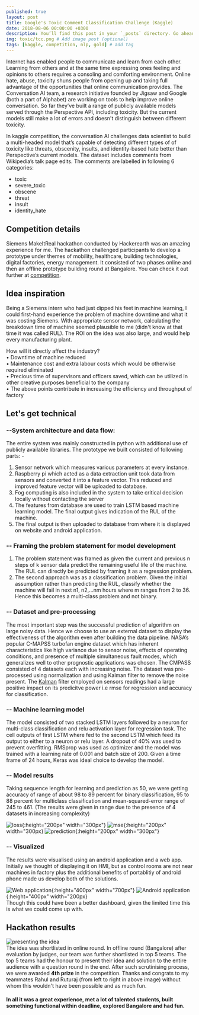 ```yaml
---
published: true
layout: post
title: Google's Toxic Comment Classification Challenge (Kaggle)
date: 2018-08-06 00:00:00 +0300
description: You’ll find this post in your `_posts` directory. Go ahead and edit it and re-build the site to see your changes. # Add post description (optional)
img: toxic/tcc.png # Add image post (optional)
tags: [kaggle, competition, nlp, gold] # add tag
---
```


Internet has enabled people to communicate and learn from each other. Learning from others and at the same time expressing ones feeling and opinions to others requires a consoling and comforting environment. Online hate, abuse, toxicity shuns people from opening up and taking full advantage of the opportunities that online communication provides. The Conversation AI team, a research initiative founded by Jigsaw and Google (both a part of Alphabet) are working on tools to help improve online conversation. So far they’ve built a range of publicly available models served through the Perspective API, including toxicity. But the current models still make a lot of errors and doesn't distinguish between different toxicity. 

In kaggle competition, the conversation AI challenges data scientist to build a multi-headed model that’s capable of detecting different types of of toxicity like threats, obscenity, insults, and identity-based hate better than Perspective’s current models. The dataset includes comments from Wikipedia’s talk page edits. The comments are labelled in following 6 categories: <br>
- toxic
- severe_toxic
- obscene
- threat
- insult
- identity_hate

## Competition details
Siemens MakeItReal hackathon conducted by Hackerearth was an amazing experience for me. The hackathon challenged participants to develop a prototype under themes of mobility, healthcare, building technologies, digital factories, energy management. It consisted of two phases online and then an offline prototype building round at Bangalore. You can check it out further at [competition](https://www.hackerearth.com/sprints/makeitreal/).

## Idea inspiration
Being a Siemens intern who had just dipped his feet in machine learning, I could first-hand experience the problem of machine downtime and what it was costing Siemens. With appropriate sensor network, calculating the breakdown time of machine seemed plausible to me (didn't know at that time it was called RUL). The ROI on the idea was also large, and would help every manufacturing plant.

How will it directly affect the industry?<br>
• Downtime of machine reduced
<br>
• Maintenance cost and extra labour costs which would be otherwise required eliminated
<br>
• Precious time of supervisors and officers saved, which can be utilized in other creative purposes beneficial to the company
<br>
• The above points contribute in increasing the efficiency and throughput of factory

## Let's get technical
### --System architecture and data flow:
The entire system was mainly constructed in python with additional use of publicly available libraries. The prototype we built consisted of following parts: -

1. Sensor network which measures various parameters at every instance. 
2. Raspberry pi which acted as a data extraction unit took data from sensors and converted it into a feature vector. This reduced and improved feature vector will be uploaded to database. 
3. Fog computing is also included in the system to take critical decision locally without contacting the server 
4. The features from database are used to train LSTM based machine learning model. The final output gives indication of the RUL of the machine. 
5. The final output is then uploaded to database from where it is displayed on website and android application.

### -- Framing the problem statement for model development
1. The problem statement was framed as given the current and previous n steps of k sensor data predict the remaining useful life of the machine. The RUL can directly be predicted by framing it as a regression problem.
2. The second approach was as a classification problem. Given the initial assumption rather than predicting the RUL, classify whether the machine will fail in next n1, n2,...nm hours where m ranges from 2 to 36. Hence this becomes a multi-class problem and not binary.

### -- Dataset and pre-processing
The most important step was the successful prediction of algorithm on large noisy data. Hence we choose to use an external dataset to display the effectiveness of the algorithm even after building the data pipeline. NASA’s popular C-MAPSS turbofan engine dataset which has inherent characteristics like high variance due to sensor noise, effects of operating conditions, and presence of multiple simultaneous fault modes, which generalizes well to other prognostic applications was chosen. The CMPASS consisted of 4 datasets each with increasing noise. The dataset was pre-processed using normalization and using Kalman filter to remove the noise present. The <u>Kalman</u> filter employed on sensors readings had a large positive impact on its predicitve power i.e rmse for regression and accuracy for classification.

### -- Machine learning model
The model consisted of two stacked LSTM layers followed by a neuron for multi-class classification and relu activation layer for regression task. The cell outputs of first LSTM where fed to the second LSTM which feed its output to either to a neuron or relu layer. A dropout of 40% was used to prevent overfitting. RMSprop was used as optimizer and the model was trained with a learning rate of 0.001 and batch size of 200. Given a time frame of 24 hours, Keras was ideal choice to develop the model. 

### -- Model results
Taking sequence length for learning and prediction as 50, we were getting accuracy of range of about 98 to 89 percent for binary classification, 95 to 88 percent for multiclass classification and mean-squared-error range of 245 to 461. (The results were given in range due to the presence of 4 datasets in increasing complexity)

![loss]({{site.baseurl}}/assets/img/siemens/loss.png){:height="200px" width="300px"}
![mse]({{site.baseurl}}/assets/img/siemens/mse.png){:height="200px" width="300px}
![prediction]({{site.baseurl}}/assets/img/siemens/prediction.png){:height="200px" width="300px"}


### -- Visualized
The results were visualised using an android application and a web app. Initially we thought of displaying it on HMI, but as control rooms are not near machines in factory plus the additional benefits of portablitiy of android phone made us develop both of the solutions.

![Web application]({{site.baseurl}}/assets/img/siemens/web.jpg){:height="400px" width="700px"}
![Android application]({{site.baseurl}}/assets/img/siemens/android.png){:height="400px" width="200px}
<br>
Though this could have been a better dashboard, given the limited time this is what we could come up with.
<br>

## Hackathon results
![presenting the idea]({{site.baseurl}}/assets/img/siemens/present.jpg)
<br>
The idea was shortlisted in online round. In offline round (Bangalore) after evaluation by judges, our team was further shortlisted in top 5 teams. The top 5 teams had the honour to present their idea and solution to the entire audience with a question round in the end. After such scrutinising process, we were awarded <b>4th prize</b> in the competition. Thanks and congrats to my teammates Rahul and Ruturaj (from left to right in above image) without whom this wouldn't have been possible and as much fun.

#### In all it was a great experience, met a lot of talented students, built something functional within deadline, explored Bangalore and had fun.